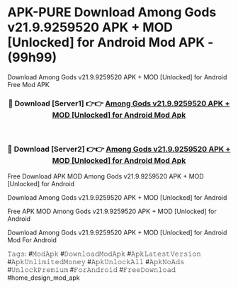 # APK-PURE Download Among Gods v21.9.9259520 APK + MOD [Unlocked] for Android Mod APK - (99h99)
Download Among Gods v21.9.9259520 APK + MOD [Unlocked] for Android Free Mod APK

<div align="center">
<h3>🔴 Download [Server1] 👉👉 <a href="https://apk-comot.site?title=Among_Gods_v21.9.9259520_APK_+_MOD_[Unlocked]_for_Android">Among Gods v21.9.9259520 APK + MOD [Unlocked] for Android Mod Apk</a></h3><br>

<h3>🔴 Download [Server2] 👉👉 <a href="https://apk-comot.site?title=Among_Gods_v21.9.9259520_APK_+_MOD_[Unlocked]_for_Android">Among Gods v21.9.9259520 APK + MOD [Unlocked] for Android Mod Apk</a></h3>
</div>


Free Download APK MOD Among Gods v21.9.9259520 APK + MOD [Unlocked] for Android

Download Among Gods v21.9.9259520 APK + MOD [Unlocked] for Android 

Free APK MOD Among Gods v21.9.9259520 APK + MOD [Unlocked] for Android 

Download Among Gods v21.9.9259520 APK + MOD [Unlocked] for Android Mod For Android

𝚃𝚊𝚐𝚜: #𝙼𝚘𝚍𝙰𝚙𝚔 #𝙳𝚘𝚠𝚗𝚕𝚘𝚊𝚍𝙼𝚘𝚍𝙰𝚙𝚔 #𝙰𝚙𝚔𝙻𝚊𝚝𝚎𝚜𝚝𝚅𝚎𝚛𝚜𝚒𝚘𝚗 #𝙰𝚙𝚔𝚄𝚗𝚕𝚒𝚖𝚒𝚝𝚎𝚍𝙼𝚘𝚗𝚎𝚢 #𝙰𝚙𝚔𝚄𝚗𝚕𝚘𝚌𝚔𝙰𝚕𝚕 #𝙰𝚙𝚔𝙽𝚘𝙰𝚍𝚜 #𝚄𝚗𝚕𝚘𝚌𝚔𝙿𝚛𝚎𝚖𝚒𝚞𝚖 #𝙵𝚘𝚛𝙰𝚗𝚍𝚛𝚘𝚒𝚍 #𝙵𝚛𝚎𝚎𝙳𝚘𝚠𝚗𝚕𝚘𝚊𝚍 #home_design_mod_apk